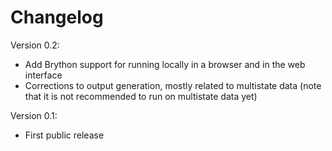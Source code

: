 # Changelog

Version 0.2:
  - Add Brython support for running locally in a browser and in the web interface
  - Corrections to output generation, mostly related to multistate data (note that
    it is not recommended to run on multistate data yet)

Version 0.1:
  - First public release
